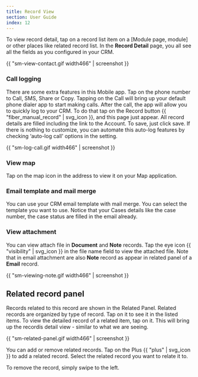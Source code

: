 ```yaml
---
title: Record View
section: User Guide
index: 12
---
```


To view record detail, tap on a record list item on a [Module page, module] or other places like related record list. In the **Record Detail** page, you all see all the fields as you configured in your CRM.

{{ "sm-view-contact.gif width466" | screenshot }}

### Call logging

There are some extra features in this Mobile app. Tap on the phone number to Call, SMS, Share or Copy. Tapping on the Call will bring up your default phone dialer app to start making calls. After the call, the app will allow you to quickly log to your CRM. To do that tap on the Record button {{ "fiber_manual_record" | svg_icon }}, and this page just appear. All record details are filled including the link to the Account. To save, just click save. If there is nothing to customize, you can automate this auto-log features by checking ‘auto-log call' options in the setting.

{{ "sm-log-call.gif width466" | screenshot }}

### View map

Tap on the map icon in the address to view it on your Map application.

### Email template and mail merge

You can use your CRM email template with mail merge. You can select the template you want to use. Notice that your Cases details like the case number, the case status are filled in the email already.

### View attachment

You can view attach file in **Document** and **Note** records. Tap the eye icon {{ "visibility" | svg_icon }} in the file name field to view the attached file. Note that in email attachment are also **Note** record as appear in related panel of a **Email** record.

{{ "sm-viewing-note.gif width466" | screenshot }}


## Related record panel

Records related to this record are shown in the Related Panel. Related records are organized by type of record. Tap on it to see it in the listed items. To view the detailed record of a related item, tap on it. This will bring up the recordís detail view - similar to what we are seeing.

{{ "sm-related-panel.gif width466" | screenshot }}

You can add or remove related records. Tap on the Plus {{ "plus" | svg_icon }} to add a related record. Select the related record you want to relate it to.

To remove the record, simply swipe to the left.

